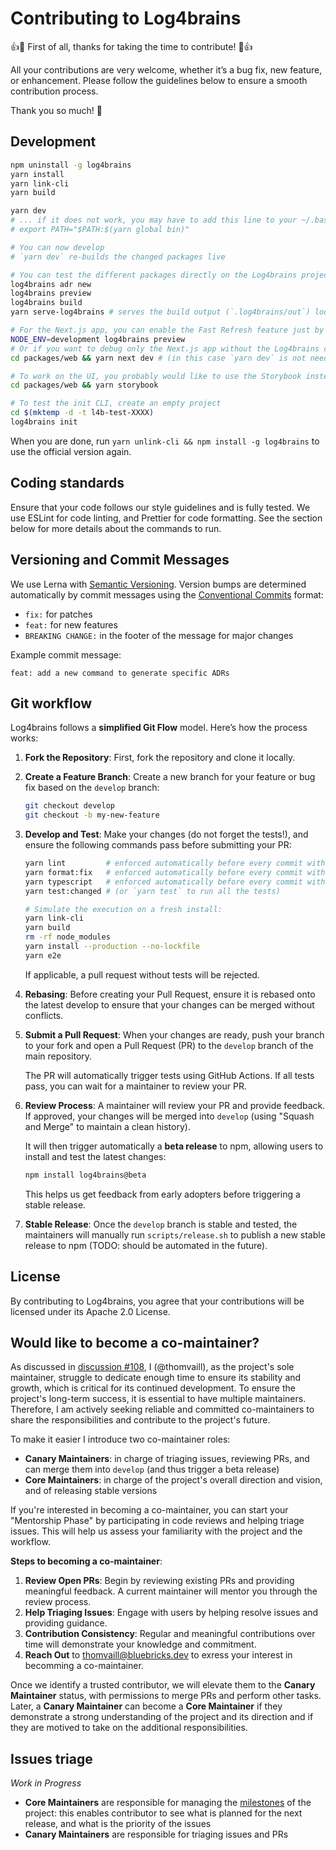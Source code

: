 # Contributing to Log4brains

:+1::tada: First of all, thanks for taking the time to contribute! :tada::+1:

All your contributions are very welcome, whether it’s a bug fix, new feature, or enhancement. Please follow the guidelines below to ensure a smooth contribution process.

Thank you so much! :clap:

## Development

```bash
npm uninstall -g log4brains
yarn install
yarn link-cli
yarn build

yarn dev
# ... if it does not work, you may have to add this line to your ~/.bashrc (or similar):
# export PATH="$PATH:$(yarn global bin)"

# You can now develop
# `yarn dev` re-builds the changed packages live

# You can test the different packages directly on the Log4brains project
log4brains adr new
log4brains preview
log4brains build
yarn serve-log4brains # serves the build output (`.log4brains/out`) locally

# For the Next.js app, you can enable the Fast Refresh feature just by setting NODE_ENV to `development`
NODE_ENV=development log4brains preview
# Or if you want to debug only the Next.js app without the Log4brains custom part, you can run:
cd packages/web && yarn next dev # (in this case `yarn dev` is not needed before running this command)

# To work on the UI, you probably would like to use the Storybook instead:
cd packages/web && yarn storybook

# To test the init CLI, create an empty project
cd $(mktemp -d -t l4b-test-XXXX)
log4brains init
```

When you are done, run `yarn unlink-cli && npm install -g log4brains` to use the official version again.

## Coding standards

Ensure that your code follows our style guidelines and is fully tested. We use ESLint for code linting, and Prettier for code formatting.
See the section below for more details about the commands to run.

## Versioning and Commit Messages

We use Lerna with [Semantic Versioning](https://semver.org/). Version bumps are determined automatically by commit messages using the [Conventional Commits](https://www.conventionalcommits.org/en/v1.0.0/) format:

- `fix:` for patches
- `feat:` for new features
- `BREAKING CHANGE:` in the footer of the message for major changes

Example commit message:

```
feat: add a new command to generate specific ADRs
```

## Git workflow

Log4brains follows a **simplified Git Flow** model. Here’s how the process works:

1. **Fork the Repository**: First, fork the repository and clone it locally.
2. **Create a Feature Branch**: Create a new branch for your feature or bug fix based on the `develop` branch:
   ```bash
   git checkout develop
   git checkout -b my-new-feature
   ```
3. **Develop and Test**: Make your changes (do not forget the tests!), and ensure the following commands pass before submitting your PR:

   ```bash
   yarn lint         # enforced automatically before every commit with husky+lint-staged
   yarn format:fix   # enforced automatically before every commit with husky+lint-staged
   yarn typescript   # enforced automatically before every commit with husky
   yarn test:changed # (or `yarn test` to run all the tests)

   # Simulate the execution on a fresh install:
   yarn link-cli
   yarn build
   rm -rf node_modules
   yarn install --production --no-lockfile
   yarn e2e
   ```

   If applicable, a pull request without tests will be rejected.

4. **Rebasing**: Before creating your Pull Request, ensure it is rebased onto the latest develop to ensure that your changes can be merged without conflicts.

5. **Submit a Pull Request**: When your changes are ready, push your branch to your fork and open a Pull Request (PR) to the `develop` branch of the main repository.

   The PR will automatically trigger tests using GitHub Actions. If all tests pass, you can wait for a maintainer to review your PR.

6. **Review Process**: A maintainer will review your PR and provide feedback. If approved, your changes will be merged into `develop` (using "Squash and Merge" to maintain a clean history).

   It will then trigger automatically a **beta release** to npm, allowing users to install and test the latest changes:

   ```bash
   npm install log4brains@beta
   ```

   This helps us get feedback from early adopters before triggering a stable release.

7. **Stable Release**: Once the `develop` branch is stable and tested, the maintainers will manually run `scripts/release.sh` to publish a new stable release to npm (TODO: should be automated in the future).

## License

By contributing to Log4brains, you agree that your contributions will be licensed under its Apache 2.0 License.

## Would like to become a co-maintainer?

As discussed in [discussion #108](https://github.com/thomvaill/log4brains/discussions/108), I (@thomvaill), as the project's sole maintainer, struggle to dedicate enough time to ensure its stability and growth, which is critical for its continued development. To ensure the project's long-term success, it is essential to have multiple maintainers. Therefore, I am actively seeking reliable and committed co-maintainers to share the responsibilities and contribute to the project's future.

To make it easier I introduce two co-maintainer roles:

- **Canary Maintainers**: in charge of triaging issues, reviewing PRs, and can merge them into `develop` (and thus trigger a beta release)
- **Core Maintainers**: in charge of the project's overall direction and vision, and of releasing stable versions

If you're interested in becoming a co-maintainer, you can start your "Mentorship Phase" by participating in code reviews and helping triage issues. This will help us assess your familiarity with the project and the workflow.

**Steps to becoming a co-maintainer**:

1. **Review Open PRs**: Begin by reviewing existing PRs and providing meaningful feedback. A current maintainer will mentor you through the review process.
2. **Help Triaging Issues**: Engage with users by helping resolve issues and providing guidance.
3. **Contribution Consistency**: Regular and meaningful contributions over time will demonstrate your knowledge and commitment.
4. **Reach Out** to <thomvaill@bluebricks.dev> to exress your interest in becomming a co-maintainer.

Once we identify a trusted contributor, we will elevate them to the **Canary Maintainer** status, with permissions to merge PRs and perform other tasks.
Later, a **Canary Maintainer** can become a **Core Maintainer** if they demonstrate a strong understanding of the project and its direction and if they are motived to take on the additional responsibilities.

## Issues triage

_Work in Progress_

- **Core Maintainers** are responsible for managing the [milestones](https://github.com/thomvaill/log4brains/milestones) of the project: this enables contributor to see what is planned for the next release, and what is the priority of the issues
- **Canary Maintainers** are responsible for triaging issues and PRs
